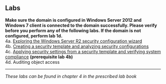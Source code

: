 ## Labs  

**Make sure the domain is configured in Windows Server 2012 and Windows 7 client is connected to the domain successfully. Please verify before you perform any of the following labs. If the domain is not configured, perform lab 1d.**  
4a. [Exploring the Windows Server R2 security configuration wizard](https://vimeo.com/230775697/95f95d53d5)  
4b. [Creating a security template and analyzing security configurations](https://vimeo.com/230777398/a210cdc5d9)  
4c. [Applying security settings from a security template and verifying system compliance](https://vimeo.com/230782767/1ddcf56d6a) **(prerequisite lab 4b)**  
4d. Auditing object access  
___
*These labs can be found in chapter 4 in the prescribed lab book* 

